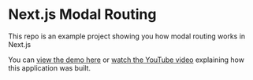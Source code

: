 # Next.js Modal Routing

This repo is an example project showing you how modal routing works in Next.js

You can [view the demo here](https://next-modal-routing-gallery.vercel.app/) or [watch the YouTube video](https://www.youtube.com/watch?v=P4W_LaotmNI) explaining how this application was built.
